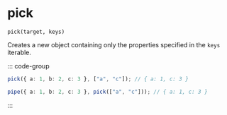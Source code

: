 # pick

`pick(target, keys)`

Creates a new object containing only the properties specified in the `keys` iterable.

::: code-group

```ts [data-first]
pick({ a: 1, b: 2, c: 3 }, ["a", "c"]); // { a: 1, c: 3 }
```

```ts [data-last]
pipe({ a: 1, b: 2, c: 3 }, pick(["a", "c"])); // { a: 1, c: 3 }
```

:::
